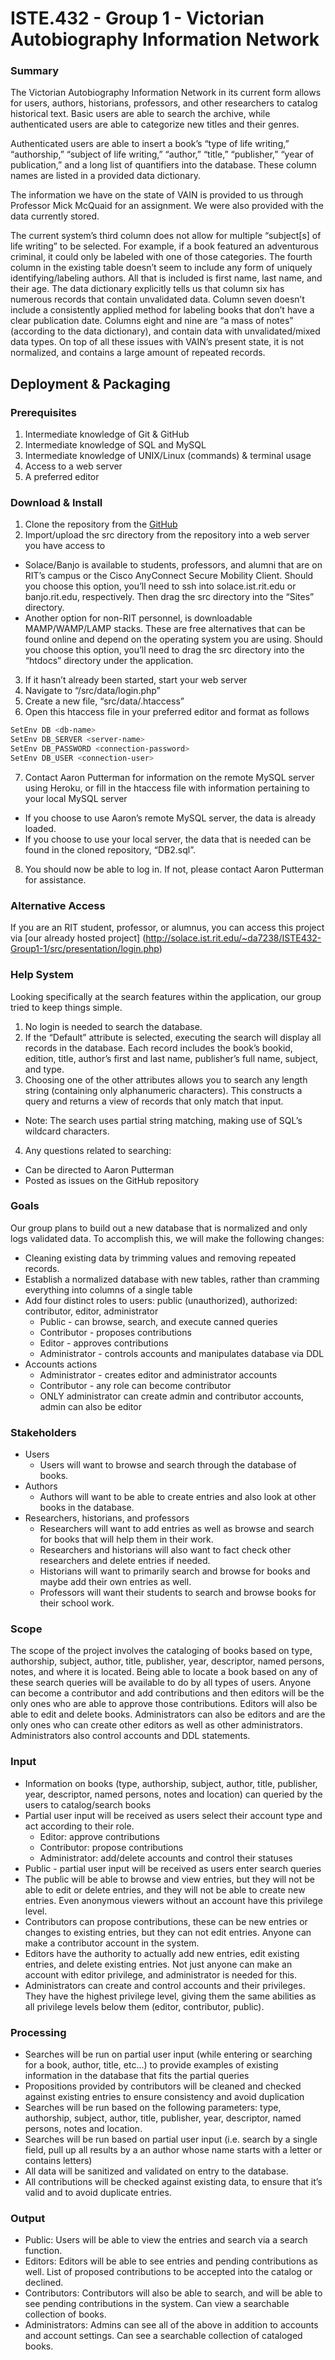 # ISTE.432 - Group 1 - Victorian Autobiography Information Network

### Summary
The Victorian Autobiography Information Network in its current form allows for users, authors, historians, professors, and other researchers to catalog historical text. Basic users are able to search the archive, while authenticated users are able to categorize new titles and their genres.

Authenticated users are able to insert a book’s “type of life writing,” “authorship,” “subject of life writing,” “author,” “title,” “publisher,” “year of publication,” and a long list of quantifiers  into the database. These column names are listed in a provided data dictionary.

The information we have on the state of VAIN is provided to us through Professor Mick McQuaid for an assignment. We were also provided with the data currently stored.

The current system’s third column does not allow for multiple “subject[s] of life writing” to be selected. For example, if a book featured an adventurous criminal, it could only be labeled with one of those categories. The fourth column in the existing table doesn’t seem to include any form of uniquely identifying/labeling authors. All that is included is first name, last name, and their age. The data dictionary explicitly tells us that column six has numerous records that contain unvalidated data. Column seven doesn’t include a consistently applied method for labeling books that don’t have a clear publication date. Columns eight and nine are “a mass of notes” (according to the data dictionary), and contain data with unvalidated/mixed data types. On top of all these issues with VAIN’s present state, it is not normalized, and contains a large amount of repeated records.

## Deployment & Packaging

### Prerequisites

1. Intermediate knowledge of Git & GitHub
2. Intermediate knowledge of SQL and MySQL
3. Intermediate knowledge of UNIX/Linux (commands) & terminal usage
4. Access to a web server
5. A preferred editor

### Download & Install

1. Clone the repository from the [GitHub](https://github.com/ISTE-432-Group1/ISTE432-Group1)
2. Import/upload the src directory from the repository into a web server you have access to
* Solace/Banjo is available to students, professors, and alumni that are on RIT’s campus or the Cisco AnyConnect Secure Mobility Client. Should you choose this option, you’ll need to ssh into solace.ist.rit.edu or banjo.rit.edu, respectively. Then drag the src directory into the “Sites” directory.
* Another option for non-RIT personnel, is downloadable MAMP/WAMP/LAMP stacks. These are free alternatives that can be found online and depend on the operating system you are using. Should you choose this option, you’ll need to drag the src directory into the “htdocs” directory under the application.
3. If it hasn’t already been started, start your web server
4. Navigate to “/src/data/login.php”
5. Create a new file, “src/data/.htaccess”
6. Open this htaccess file in your preferred editor and format as follows
```bash
SetEnv DB <db-name>
SetEnv DB_SERVER <server-name>
SetEnv DB_PASSWORD <connection-password>
SetEnv DB_USER <connection-user>
```
7. Contact Aaron Putterman for information on the remote MySQL server using Heroku, or fill in the htaccess file with information pertaining to your local MySQL server
* If you choose to use Aaron’s remote MySQL server, the data is already loaded.
* If you choose to use your local server, the data that is needed can be found in the cloned repository, “DB2.sql”.
8. You should now be able to log in. If not, please contact Aaron Putterman for assistance.

### Alternative Access

If you are an RIT student, professor, or alumnus, you can access this project via [our already hosted project] (http://solace.ist.rit.edu/~da7238/ISTE432-Group1-1/src/presentation/login.php)

### Help System

Looking specifically at the search features within the application, our group tried to keep things simple. 
1. No login is needed to search the database.
2. If the “Default” attribute is selected, executing the search will display all records in the database. Each record includes the book’s bookid, edition, title, author’s first and last name, publisher’s full name, subject, and type.
3. Choosing one of the other attributes allows you to search any length string (containing only alphanumeric characters). This constructs a query and returns a view of records that only match that input.
* Note: The search uses partial string matching, making use of SQL’s wildcard characters.
4. Any questions related to searching:
* Can be directed to Aaron Putterman
* Posted as issues on the GitHub repository

### Goals
Our group plans to build out a new database that is normalized and only logs validated data. To accomplish this, we will make the following changes:
* Cleaning existing data by trimming values and removing repeated records.
* Establish a normalized database with new tables, rather than cramming everything into columns of a single table
* Add four distinct roles to users: public (unauthorized), authorized: contributor, editor, administrator
  * Public - can browse, search, and execute canned queries
  * Contributor - proposes contributions
  * Editor - approves contributions
  * Administrator - controls accounts and manipulates database via DDL
* Accounts actions
  * Administrator - creates editor and administrator accounts 
  * Contributor - any role can become contributor 
  * ONLY administrator can create admin and contributor accounts, admin can also be editor


### Stakeholders
* Users
  * Users will want to browse and search through the database of books.
* Authors
  * Authors will want to be able to create entries and also look at other books in the database.
* Researchers, historians, and professors
  * Researchers will want to add entries as well as browse and search for books that will help them in their work.
  * Researchers and historians will also want to fact check other researchers and delete entries if needed.
  * Historians will want to primarily search and browse for books and maybe add their own entries as well.
  * Professors will want their students to search and browse books for their school work. 


### Scope
The scope of the project involves the cataloging of books based on type, authorship, subject, author, title, publisher, year, descriptor, named persons, notes, and where it is located. Being able to locate a book based on any of these search queries will be available to do by all types of users. Anyone can become a contributor and add contributions and then editors will be the only ones who are able to approve those contributions. Editors will also be able to edit and delete books. Administrators can also be editors and are the only ones who can create other editors as well as other administrators. Administrators also control accounts and DDL statements.


### Input
* Information on books (type, authorship, subject, author, title, publisher, year, descriptor, named persons, notes and location) can queried by the users to catalog/search books
* Partial user input will be received as users select their account type and act according to their role.
  * Editor: approve contributions
  * Contributor: propose contributions
  * Administrator: add/delete accounts and control their statuses
* Public - partial user input will be received as users enter search queries
* The public will be able to browse and view entries, but they will not be able to edit or delete entries, and they will not be able to create new entries. Even anonymous viewers without an account have this privilege level.
* Contributors can propose contributions, these can be new entries or changes to existing entries, but they can not edit entries. Anyone can make a contributor account in the system.
* Editors have the authority to actually add new entries, edit existing entries, and delete existing entries. Not just anyone can make an account with editor privilege, and administrator is needed for this. 
* Administrators can create and control accounts and their privileges. They have the highest privilege level, giving them the same abilities as all privilege levels below them (editor, contributor, public).


### Processing
* Searches will be run on partial user input (while entering or searching for a book, author, title, etc…) to provide examples of existing information in the database that fits the partial queries 
* Propositions provided by contributors will be cleaned and checked against existing entries to ensure consistency and avoid duplication
* Searches will be run based on the following parameters: type, authorship, subject, author, title, publisher, year, descriptor, named persons, notes and location.
* Searches will be run based on partial user input (i.e. search by a single field, pull up all results by a an author whose name starts with a letter or contains letters)
* All data will be sanitized and validated on entry to the database. 
* All contributions will be checked against existing data, to ensure that it’s valid and to avoid duplicate entries.


### Output
* Public: Users will be able to view the entries and search via a search function.
* Editors: Editors will be able to see entries and pending contributions as well. List of proposed contributions to be accepted into the catalog or declined.
* Contributors: Contributors will also be able to search, and will be able to see pending contributions in the system. Can view a searchable collection of books.
* Administrators: Admins can see all of the above in addition to accounts and account settings. Can see a searchable collection of cataloged books. 

